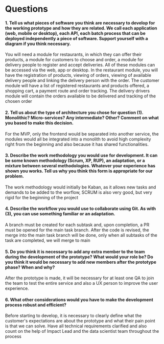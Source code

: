 # Questions

#### 1. Tell us what pieces of software you think are necessary to develop for the working prototype and how they are related. We call each application (web, mobile or desktop), each API, each batch process that can be deployed independently a piece of software. Support yourself with a diagram if you think necessary.

You will need a module for restaurants, in which they can offer their products, a module for customers to choose and order, a module for delivery people to register and accept deliveries.
All of these modules can be accessed via the web, app or desktop.
In the restaurant module, you will have the registration of products, viewing of orders, viewing of available delivery people and linking the delivery person with the order. The customer module will have a list of registered restaurants and products offered, a shopping cart, a payment route and order tracking. The delivery drivers module will contain the orders available to be delivered and tracking of the chosen order

#### 2. Tell us about the type of architecture you chose for question (1). Monolithic? Micro-services? Any intermediate? Other? Comment on what you based to make this decision.

For the MVP, only the frontend would be separated into another service, the modules would all be integrated into a monolith to avoid high complexity right from the beginning and also because it has shared functionalities.

#### 3. Describe the work methodology you would use for development. It can be some known methodology (Scrum, XP, RUP), an adaptation, or a mixture between several methodologies. Whatever your experience has shown you works. Tell us why you think this form is appropriate for our problem.

The work methodology would initially be Kaban, as it allows new tasks and demands to be added to the worflow, SCRUM is also very good, but very rigid for the beginning of the project

#### 4. Describe the workflow you would use to collaborate using Git. As with (3), you can use something familiar or an adaptation.

A branch must be created for each subtask and, upon completion, a PR must be opened for the main task branch. After the code is revised, the merge into the main task branch will be done, only when all subtasks of the task are completed, we will merge to main

#### 5. Do you think it is necessary to add any extra member to the team during the development of the prototype? What would your role be? Do you think it would be necessary to add new members after the prototype phase? When and why?

After the prototype is made, it will be necessary for at least one QA to join the team to test the entire service and also a UX person to improve the user experience.

#### 6. What other considerations would you have to make the development process robust and efficient?

Before starting to develop, it is necessary to clearly define what the customer's expectations are about the prototype and what their pain point is that we can solve. Have all technical requirements clarified and also count on the help of Impact Lead and the data scientist team throughout the process
